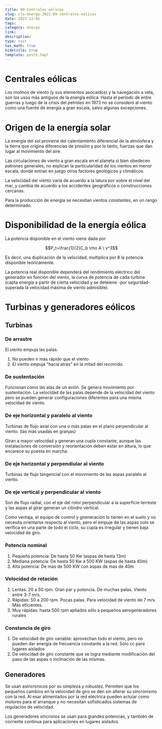```yaml
---
title: 09 Centrales eólicas
slug: cla-energo-2022-09-centrales-eolicas
date: 2022-12-05
tags: 
category: energo
link: 
description: 
type: text
has_math: true
hidetitle: true
template: postb.tmpl
---
```


Centrales eólicas
=================

Los molinos de viento (y sus elementos asocaidos) y la navegación a vela, son los usos más antiguos de la energía eólica. Hasta el período de entre guerras y luego de la crisis del petróleo en 1973 no se consideró al viento como una fuente de energía a gran escala, salvo algunas excepciones.

# Origen de la energía solar

La energía del sol proviene del calentamiento diferencial de la atmósfera y la tierra que origina diferencias de presión y por lo tanto, fuerzas que dan lugar al movimiento del aire.

Las circulaciones de viento a gran escala en el planeta si bien obedecen patrones generales, no explican la particularidad de los vientos en menor escala, donde entran en juego otros factores geológicos y climáticos.

La velocidad del viento varía de acuerdo a la latura por sobre el nivel del mar, y cambia de acuerdo a los accidentes geográficos o construcciones cercanas.

Para la producción de energía se necesitan vientos constantes, en un rango determinado.

# Disponibilidad de la energía eólica

La potencia disponible en el viento viene dada por 

$$P_t=\frac{1}{2}C_b \rho A \ v^3$$

Es decir, una duplicación de la velocidad, multiplica por 8 la potencia disponible teóricamente.

La potencia real disponible dependerá del rendimiento eléctrico del generador en función del viento, la curva de potencia de cada turbina (capta energía a partir de cierta velocidad y se deteiene -por seguridad- superada la velocidad máxima de viento admisible).

# Turbinas y generadores eólicos

## Turbinas

### De arrastre

El viento empuja las palas.

1. No pueden ir más rápido que el viento
2. El viento empuja "hacia atrás" en la mitad del recorrido.

### De sustentación

Funcionan como las alas de un avión. Se genera movimiento por sustentación. La velocidad de las palas depende de la velocidad del viento pero se pueden generar configuraciones diferentes para una misma velocidad de viento.

### De eje horizontal  y paralelo al viento

Turbinas de flujo axial con una o más palas en el plano perpendicular al viento. (las más usadas en granjas)

Giran a mayor velocidad y generan una cupla constante, aunque las instalaciones de conversión y reorientación deben estar en altura, lo que encarece su puesta en marcha.

### De eje horizontal y perpendiular al viento

Turbinas de flujo tangencial con el movimiento de las aspas paralelo al viento.

### De eje vertical y perpendicular al viento

Son de flujo radial, con el eje del rotor perpendicular a la superficie terreste y las aspas al girar generan un cilindro vertical.

Como ventaja, el equipo de control y gneneración lo tienen en el suelo y no necesita orientarse respecto al viento, pero el empuje de las aspas solo se verifica en una parte de todo el ciclo, su cupla es irregular y tienen baja velocidad de giro.

### Potencia nominal

1. Pequeña potencia: De hasta 50 Kw (aspas de hasta 13m)
2. Mediana potencia: De hasta 50 Kw a 500 KW (aspas de hasta 40m)
3. Alta potencia: De mas de 500 KW con aspas de mas de 40m

### Velocidad de rotación

1. Lentas: 20 a 50 rpm. Gran par y potencia. De muchas palas. Viento entre 3-7 m/s.
2. Rápidas: 50 a 200 rpm. Pocas palas. Para velocidad de viento de 7 m/s. Más eficientes.
3. Muy rápidas: hasta 500 rpm apliados sólo a pequeños aerogeneradores rurales

### Constancia de giro

1. De velocidad de giro variable: aprovechan todo el viento, pero no pueden dar energía de frecuencia constante a la red. Sólo cc para lugares aislados
2. De velocidad de giro constante que se logra mediante modificación del paso de las aspas o inclinación de las mismas.

## Generadores

Se usan asíncronicos por su simpleza y robustez. Permiten que los pequeños cambios en la velocidad de giro se den sin alterar su sincronismo con la red. Al esar alimentados por la red eléctrica pueden actuiar como motores para el arranque y no necesitan sofisticados sistemas de regulación de velocidad.

Los generadores síncronos se usan para grandes potencias, y también de corriente continua para aplicaciones en lugares aislados.







